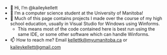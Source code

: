 - 👋 Hi, I’m @kaileykellett
- 👀 I’m a computer science student at the University of Manitoba!
- 🌱 Much of this page contains projects I made over the course of my high school education, usually in Visual Studio for Windows using Winforms.
  - This means most of the code contained here is best run using the same IDE, or some other software which can handle Winforms.
- 📫 How to reach me? Email kellettk@myumanitoba.ca or kaileykellett@gmail.com

<!---
kaileykellett/kaileykellett is a ✨ special ✨ repository because its `README.md` (this file) appears on your GitHub profile.
You can click the Preview link to take a look at your changes.
--->
